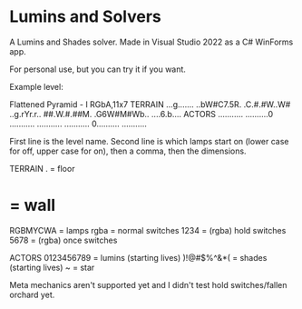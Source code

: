 # Lumins and Solvers
A Lumins and Shades solver. Made in Visual Studio 2022 as a C# WinForms app.

For personal use, but you can try it if you want.

Example level:

Flattened Pyramid - I
RGbA,11x7
TERRAIN
...g.......
..bW#C7.5R.
.C.#.#W..W#
..g.rYr.r..
##.W.#.##M.
.G6W#M#Wb..
....6.b....
ACTORS
...........
..........0
...........
...........
...........
0..........
...........

First line is the level name.
Second line is which lamps start on (lower case for off, upper case for on), then a comma, then the dimensions.

TERRAIN
. = floor
# = wall
RGBMYCWA = lamps
rgba = normal switches
1234 = (rgba) hold switches
5678 = (rgba) once switches

ACTORS
0123456789 = lumins (starting lives)
)!@#$%^&*( = shades (starting lives)
~ = star

Meta mechanics aren't supported yet and I didn't test hold switches/fallen orchard yet.